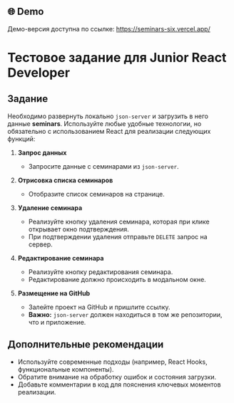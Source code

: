 ## 🌐 Demo

Демо-версия доступна по ссылке: https://seminars-six.vercel.app/

# Тестовое задание для Junior React Developer

## Задание

Необходимо развернуть локально `json-server` и загрузить в него данные **seminars**. Используйте любые удобные технологии, но обязательно с использованием React для реализации следующих функций:

1. **Запрос данных**

    - Запросите данные с семинарами из `json-server`.

2. **Отрисовка списка семинаров**

    - Отобразите список семинаров на странице.

3. **Удаление семинара**

    - Реализуйте кнопку удаления семинара, которая при клике открывает окно подтверждения.
    - При подтверждении удаления отправьте `DELETE` запрос на сервер.

4. **Редактирование семинара**

    - Реализуйте кнопку редактирования семинара.
    - Редактирование должно происходить в модальном окне.

5. **Размещение на GitHub**
    - Залейте проект на GitHub и пришлите ссылку.
    - **Важно:** `json-server` должен находиться в том же репозитории, что и приложение.

## Дополнительные рекомендации

- Используйте современные подходы (например, React Hooks, функциональные компоненты).
- Обратите внимание на обработку ошибок и состояния загрузки.
- Добавьте комментарии в код для пояснения ключевых моментов реализации.
